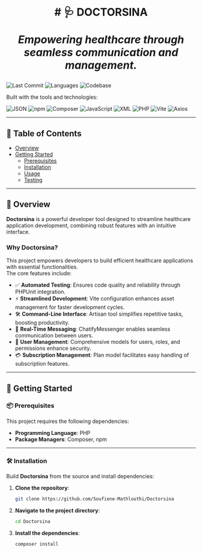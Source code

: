 <h1 align="center"> # 🩺 DOCTORSINA 

*Empowering healthcare through seamless communication and management.* </h1>

![Last Commit](https://img.shields.io/github/last-commit/Soufiene-Mathlouthi/Doctorsina?label=last%20commit)
![Languages](https://img.shields.io/github/languages/count/Soufiene-Mathlouthi/Doctorsina)
![Codebase](https://img.shields.io/badge/main-2024-blue)

Built with the tools and technologies:

![JSON](https://img.shields.io/badge/-JSON-000?logo=json&logoColor=white)
![npm](https://img.shields.io/badge/-npm-CB3837?logo=npm&logoColor=white)
![Composer](https://img.shields.io/badge/-Composer-885630?logo=composer&logoColor=white)
![JavaScript](https://img.shields.io/badge/-JavaScript-F7DF1E?logo=javascript&logoColor=black)
![XML](https://img.shields.io/badge/-XML-0060AC?logo=xml&logoColor=white)
![PHP](https://img.shields.io/badge/-PHP-777BB4?logo=php&logoColor=white)
![Vite](https://img.shields.io/badge/-Vite-646CFF?logo=vite&logoColor=white)
![Axios](https://img.shields.io/badge/-Axios-5A29E4?logo=axios&logoColor=white)

---

## 📑 Table of Contents

- [Overview](#overview)
- [Getting Started](#getting-started)
  - [Prerequisites](#prerequisites)
  - [Installation](#installation)
  - [Usage](#usage)
  - [Testing](#testing)

---

## 📌 Overview

**Doctorsina** is a powerful developer tool designed to streamline healthcare application development, combining robust features with an intuitive interface.

### Why Doctorsina?

This project empowers developers to build efficient healthcare applications with essential functionalities.  
The core features include:

- ✅ **Automated Testing**: Ensures code quality and reliability through PHPUnit integration.  
- ⚡ **Streamlined Development**: Vite configuration enhances asset management for faster development cycles.  
- 🛠 **Command-Line Interface**: Artisan tool simplifies repetitive tasks, boosting productivity.  
- 💬 **Real-Time Messaging**: ChatifyMessenger enables seamless communication between users.  
- 👥 **User Management**: Comprehensive models for users, roles, and permissions enhance security.  
- 💳 **Subscription Management**: Plan model facilitates easy handling of subscription features.

---

## 🚀 Getting Started

### 📦 Prerequisites

This project requires the following dependencies:

- **Programming Language**: PHP  
- **Package Managers**: Composer, npm

---

### 🛠 Installation

Build **Doctorsina** from the source and install dependencies:

1. **Clone the repository**:

   ```bash
   git clone https://github.com/Soufiene-Mathlouthi/Doctorsina

2. **Navigate to the project directory**:

   ```bash
   cd Doctorsina

3. **Install the dependencies**:

   ```bash
   composer install



